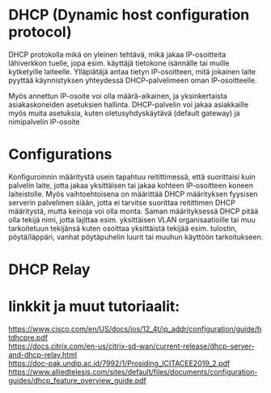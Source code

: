 # DHCP (Dynamic host configuration protocol) 

DHCP protokolla mikä on yleinen tehtävä, mikä jakaa IP-osoitteita lähiverkkon tuelle, jopa esim. käyttäjä tietokone isännälle tai muille kytketyille laiteelle.
Ylläpiätäjä antaa tietyn IP-osoitteen, mitä jokainen laite pyyttää käynnistyksen  yhteydessä DHCP-palvelimeen oman IP-osoitteelle.

Myös annettun IP-osoite voi olla määrä-aikainen, ja yksinkertaista asiakaskoneiden asetuksien hallinta. DHCP-palvelin voi jakaa asiakkaille myös muita asetuksia, kuten oletusyhdyskäytävä (default gateway) ja nimipalvelin IP-osoite

# Configurations

Konfiguroinnin määritystä usein tapahtuu reitittimessä, että suorittaisi kuin palvelin laite, jotta jakaa yksittäisen tai jakaa kohteen IP-osoitteen koneen laiteistolle. Myös vaihtoehtoisena on määrittää DHCP määrityksen fyysisen serverin palvelimen siään, jotta ei tarvitse suorittaa reitittimen DHCP määritystä, mutta keinoja voi olla monta. Saman määrityksessä DHCP pitää olla tekijä nimi, jotta lajittaa esim. yksittäisen VLAN organisaatioille tai muu tarkoitetuun tekijänsä kuten osoittaa yksittäistä tekijää esim. tulostin, pöytä/läppäri, vanhat pöytäpuhelin luurit tai muuhun käyttöön tarkoitukseen.

# DHCP Relay

# linkkit ja muut tutoriaalit:<br>
https://www.cisco.com/en/US/docs/ios/12_4t/ip_addr/configuration/guide/htdhcpre.pdf <br>
https://docs.citrix.com/en-us/citrix-sd-wan/current-release/dhcp-server-and-dhcp-relay.html <br>
https://doc-pak.undip.ac.id/7992/1/Prosiding_ICITACEE2019_2.pdf <br>
https://www.alliedtelesis.com/sites/default/files/documents/configuration-guides/dhcp_feature_overview_guide.pdf <br>
<br>
<br>
<br>
